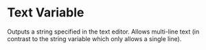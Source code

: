 # Text Variable

Outputs a string specified in the text editor. Allows multi-line text (in contrast to the string variable which only allows a single line).

